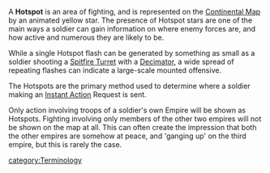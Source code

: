 A **Hotspot** is an area of fighting, and is represented on the
[Continental Map](Continental_Map "wikilink") by an animated yellow
star. The presence of Hotspot stars are one of the main ways a soldier
can gain information on where enemy forces are, and how active and
numerous they are likely to be.

While a single Hotspot flash can be generated by something as small as a
soldier shooting a [Spitfire
Turret](Adaptive_Construction_Engine "wikilink") with a
[Decimator](Decimator "wikilink"), a wide spread of repeating flashes
can indicate a large-scale mounted offensive.

The Hotspots are the primary method used to determine where a soldier
making an [Instant Action](Instant_Action "wikilink") Request is sent.

Only action involving troops of a soldier's own Empire will be shown as
Hotspots. Fighting involving only members of the other two empires will
not be shown on the map at all. This can often create the impression
that both the other empires are somehow at peace, and 'ganging up' on
the third empire, but this is rarely the case.

[category:Terminology](category:Terminology "wikilink")